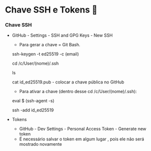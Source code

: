 # Chave SSH e Tokens :key:

### Chave SSH

- GitHub - Settings - SSH and GPG Keys - New SSH

  - Para gerar a chave = Git Bash.

  ssh-keygen -t ed25519 -c (email)

  cd /c/User/(nome)/.ssh

  ls

  cat id_ed25519.pub - colocar a chave pública no GitHub

  - Para ativar a chave (dentro desse cd /c/User/(nome)/.ssh):

  eval $ (ssh-agent -s)

  ssh -add id_ed25519

  

- Tokens
  - GitHub - Dev Settings - Personal Access Token - Generate new token
  - É necessário salvar o token em algum lugar , pois ele não será mostrado novamente
